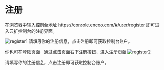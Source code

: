 # 注册

在浏览器中输入控制台地址 https://console.encoo.com/#/user/register  即可进入云扩控制台的注册界面。

 ![register1](https://docimages.blob.core.chinacloudapi.cn/images/Console/signup1.png)
请填写你的注册信息，点击注册即可获取控制台账户。

你也可在登陆页面，通过点击页面右下注册按钮，进入注册页面
![register2](https://docimages.blob.core.chinacloudapi.cn/images/Console/signup2.png) 

请填写你的注册信息，点击注册即可获取控制台账户。
